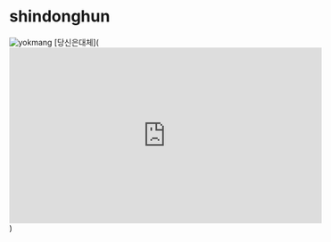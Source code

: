 # shindonghun
![yokmang](https://i.ytimg.com/vi/mY0WJu7adPo/maxresdefault.jpg)
[당신은대체](<iframe width="560" height="315" src="https://www.youtube.com/embed/19HyWVP2Jzc" frameborder="0" allowfullscreen></iframe>)
